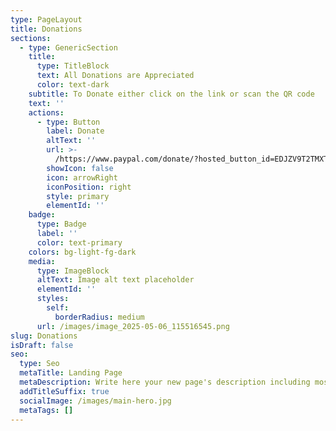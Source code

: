 ```yaml
---
type: PageLayout
title: Donations
sections:
  - type: GenericSection
    title:
      type: TitleBlock
      text: All Donations are Appreciated
      color: text-dark
    subtitle: To Donate either click on the link or scan the QR code
    text: ''
    actions:
      - type: Button
        label: Donate
        altText: ''
        url: >-
          /https://www.paypal.com/donate/?hosted_button_id=EDJZV9T2TMXTQ&fbclid=IwY2xjawKHDhFleHRuA2FlbQIxMABicmlkETFpYldsVVpQZ2dQaW5RTmx6AR6h_2POaLv9sVZ4lkKkMpTN-RMcauGKaPEelawl_P9KHA2VNZkiSX7rbkn1xg_aem_YZzPw-hz41boBvEdP46G6Q
        showIcon: false
        icon: arrowRight
        iconPosition: right
        style: primary
        elementId: ''
    badge:
      type: Badge
      label: ''
      color: text-primary
    colors: bg-light-fg-dark
    media:
      type: ImageBlock
      altText: Image alt text placeholder
      elementId: ''
      styles:
        self:
          borderRadius: medium
      url: /images/image_2025-05-06_115516545.png
slug: Donations
isDraft: false
seo:
  type: Seo
  metaTitle: Landing Page
  metaDescription: Write here your new page's description including most relevant keywords.
  addTitleSuffix: true
  socialImage: /images/main-hero.jpg
  metaTags: []
---
```

